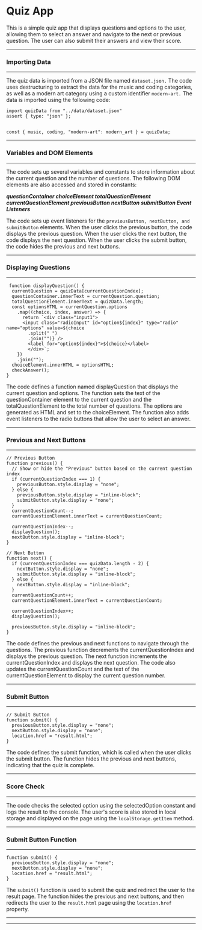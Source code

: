 # Quiz App

This is a simple quiz app that displays questions and options to the user, allowing them to select an answer and navigate to the next or previous question. The user can also submit their answers and view their score.

---

### Importing Data

---

The quiz data is imported from a JSON file named `dataset.json.` The code uses destructuring to extract the data for the music and coding categories, as well as a modern art category using a custom identifier `modern-art.` The data is imported using the following code:

```
import quizData from "../data/dataset.json"
assert { type: "json" };


const { music, coding, "modern-art": modern_art } = quizData;
```

---

### Variables and DOM Elements

---

The code sets up several variables and constants to store information about the current question and the number of questions. The following DOM elements are also accessed and stored in constants:

**_questionContainer
choiceElement
totalQuestionElement
currentQuestionElement
previousButton
nextButton
submitButton
Event Listeners_**

The code sets up event listeners for the `previousButton, nextButton, and submitButton` elements. When the user clicks the previous button, the code displays the previous question. When the user clicks the next button, the code displays the next question. When the user clicks the submit button, the code hides the previous and next buttons.

---

### Displaying Questions

---

```
 function displayQuestion() {
  currentQuestion = quizData[currentQuestionIndex];
  questionContainer.innerText = currentQuestion.question;
  totalQuestionElement.innerText = quizData.length;
  const optionsHTML = currentQuestion.options
    .map((choice, index, answer) => {
      return `<div class="input1">
      <input class="radioInput" id="option${index}" type="radio" name="options" value=${choice
        .split(" ")
        .join("")} />
        <label for="option${index}">${choice}</label>
        </div>`;
    })
    .join("");
  choiceElement.innerHTML = optionsHTML;
  checkAnswer();
}
```

The code defines a function named displayQuestion that displays the current question and options. The function sets the text of the questionContainer element to the current question and the totalQuestionElement to the total number of questions. The options are generated as HTML and set to the choiceElement. The function also adds event listeners to the radio buttons that allow the user to select an answer.

---

### Previous and Next Buttons

---

```
// Previous Button
function previous() {
  // Show or hide the "Previous" button based on the current question index
  if (currentQuestionIndex === 1) {
    previousButton.style.display = "none";
  } else {
    previousButton.style.display = "inline-block";
    submitButton.style.display = "none";
  }
  currentQuestionCount--;
  currentQuestionElement.innerText = currentQuestionCount;

  currentQuestionIndex--;
  displayQuestion();
  nextButton.style.display = "inline-block";
}

// Next Button
function next() {
  if (currentQuestionIndex === quizData.length - 2) {
    nextButton.style.display = "none";
    submitButton.style.display = "inline-block";
  } else {
    nextButton.style.display = "inline-block";
  }
  currentQuestionCount++;
  currentQuestionElement.innerText = currentQuestionCount;

  currentQuestionIndex++;
  displayQuestion();

  previousButton.style.display = "inline-block";
}

```

The code defines the previous and next functions to navigate through the questions. The previous function decrements the currentQuestionIndex and displays the previous question. The next function increments the currentQuestionIndex and displays the next question. The code also updates the currentQuestionCount and the text of the currentQuestionElement to display the current question number.

---

### Submit Button

---

```
// Submit Button
function submit() {
  previousButton.style.display = "none";
  nextButton.style.display = "none";
  location.href = "result.html";
}
```

The code defines the submit function, which is called when the user clicks the submit button. The function hides the previous and next buttons, indicating that the quiz is complete.

---

### Score Check

---

The code checks the selected option using the selectedOption constant and logs the result to the console. The user's score is also stored in local storage and displayed on the page using the `localStorage.getItem` method.

---

### Submit Button Function

---

```
function submit() {
  previousButton.style.display = "none";
  nextButton.style.display = "none";
  location.href = "result.html";
}
```

The `submit()` function is used to submit the quiz and redirect the user to the result page. The function hides the previous and next buttons, and then redirects the user to the `result.html` page using the `location.href `property.

---

---
